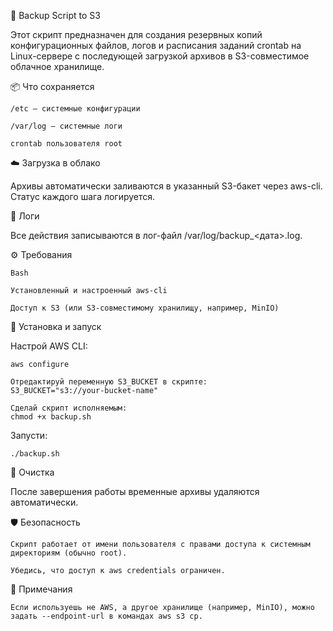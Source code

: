 🔐 Backup Script to S3

Этот скрипт предназначен для создания резервных копий конфигурационных файлов, логов и расписания заданий crontab на Linux-сервере с последующей загрузкой архивов в S3-совместимое облачное хранилище.

📦 Что сохраняется

    /etc — системные конфигурации

    /var/log — системные логи

    crontab пользователя root

☁️ Загрузка в облако

Архивы автоматически заливаются в указанный S3-бакет через aws-cli. Статус каждого шага логируется.

📄 Логи

Все действия записываются в лог-файл /var/log/backup_<дата>.log.

⚙️ Требования

    Bash

    Установленный и настроенный aws-cli

    Доступ к S3 (или S3-совместимому хранилищу, например, MinIO)

🚀 Установка и запуск

Настрой AWS CLI:

    aws configure

    Отредактируй переменную S3_BUCKET в скрипте:
    S3_BUCKET="s3://your-bucket-name"

    Сделай скрипт исполняемым:
    chmod +x backup.sh

Запусти:

    ./backup.sh

🧹 Очистка

После завершения работы временные архивы удаляются автоматически.

🛡 Безопасность

    Скрипт работает от имени пользователя с правами доступа к системным директориям (обычно root).

    Убедись, что доступ к aws credentials ограничен.

📌 Примечания

    Если используешь не AWS, а другое хранилище (например, MinIO), можно задать --endpoint-url в командах aws s3 cp.